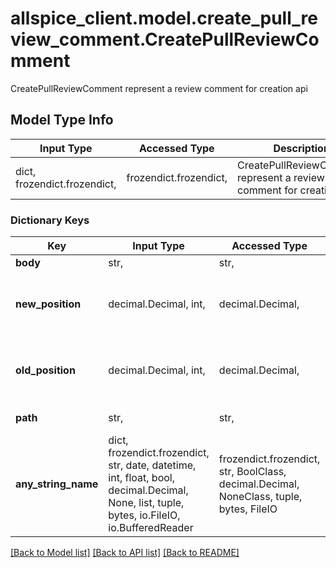 # allspice_client.model.create_pull_review_comment.CreatePullReviewComment

CreatePullReviewComment represent a review comment for creation api

## Model Type Info
Input Type | Accessed Type | Description | Notes
------------ | ------------- | ------------- | -------------
dict, frozendict.frozendict,  | frozendict.frozendict,  | CreatePullReviewComment represent a review comment for creation api | 

### Dictionary Keys
Key | Input Type | Accessed Type | Description | Notes
------------ | ------------- | ------------- | ------------- | -------------
**body** | str,  | str,  |  | [optional] 
**new_position** | decimal.Decimal, int,  | decimal.Decimal,  | if comment to new file line or 0 | [optional] value must be a 64 bit integer
**old_position** | decimal.Decimal, int,  | decimal.Decimal,  | if comment to old file line or 0 | [optional] value must be a 64 bit integer
**path** | str,  | str,  | the tree path | [optional] 
**any_string_name** | dict, frozendict.frozendict, str, date, datetime, int, float, bool, decimal.Decimal, None, list, tuple, bytes, io.FileIO, io.BufferedReader | frozendict.frozendict, str, BoolClass, decimal.Decimal, NoneClass, tuple, bytes, FileIO | any string name can be used but the value must be the correct type | [optional]

[[Back to Model list]](../../README.md#documentation-for-models) [[Back to API list]](../../README.md#documentation-for-api-endpoints) [[Back to README]](../../README.md)

